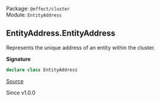 Package: `@effect/cluster`<br />
Module: `EntityAddress`<br />

## EntityAddress.EntityAddress

Represents the unique address of an entity within the cluster.

**Signature**

```ts
declare class EntityAddress
```

[Source](https://github.com/Effect-TS/effect/tree/main/packages/cluster/src/EntityAddress.ts#L31)

Since v1.0.0